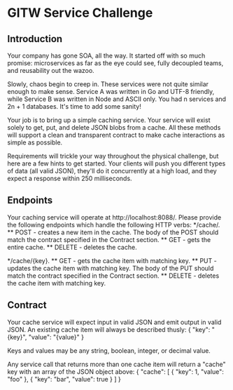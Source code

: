 GITW Service Challenge
===

Introduction
--------------------
Your company has gone SOA, all the way. It started off with so much promise: microservices as far as the eye could see, fully decoupled teams, and reusability out the wazoo.

Slowly, chaos begin to creep in. These services were not quite similar enough to make sense. Service A was written in Go and UTF-8 friendly, while Service B was written in Node and ASCII only. You had n services and 2n + 1 databases. It's time to add some sanity!

Your job is to bring up a simple caching service. Your service will exist solely to get, put, and delete JSON blobs from a cache. All these methods will support a clean and transparent contract to make cache interactions as simple as possible.

Requirements will trickle your way throughout the physical challenge, but here are a few hints to get started. Your clients will push you different types of data (all valid JSON), they'll do it concurrently at a high load, and they expect a response within 250 milliseconds.

Endpoints
--------------------
Your caching service will operate at http://localhost:8088/. Please provide the following endpoints which handle the following HTTP verbs:
*/cache/.
** POST - creates a new item in the cache. The body of the POST should match the contract specified in the Contract section. 
** GET - gets the entire cache.
** DELETE - deletes the cache.

*/cache/{key}.
** GET - gets the cache item with matching key.
** PUT - updates the cache item with matching key. The body of the PUT should match the contract specified in the Contract section.
** DELETE - deletes the cache item with matching key.

Contract
--------------------
Your cache service will expect input in valid JSON and emit output in valid JSON. An existing cache item will always be described thusly:
{
    "key": "{key}",
    "value": "{value}"
}

Keys and values may be any string, boolean, integer, or decimal value.

Any service call that returns more than one cache item will return a "cache" key with an array of the JSON object above:
{
    "cache": [
        {
            "key": 1,
            "value": "foo"
        },
        {
            "key": "bar",
            "value": true
        }
    ]
}

